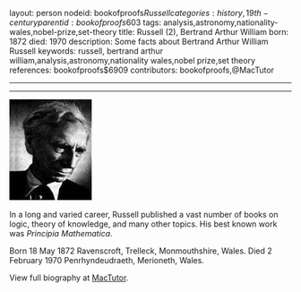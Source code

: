 layout: person
nodeid: bookofproofs$Russell
categories: history,19th-century
parentid: bookofproofs$603
tags: analysis,astronomy,nationality-wales,nobel-prize,set-theory
title: Russell (2), Bertrand Arthur William
born: 1872
died: 1970
description: Some facts about Bertrand Arthur William Russell
keywords: russell, bertrand arthur william,analysis,astronomy,nationality wales,nobel prize,set theory
references: bookofproofs$6909
contributors: bookofproofs,@MacTutor

---


---

![Russell.jpg](https://github.com/bookofproofs/bookofproofs.github.io/blob/main/_sources/_assets/images/portraits/Russell.jpg?raw=true)

In a long and varied career, Russell published a vast number of books on logic, theory of knowledge, and many other topics. His best known work was _Principia Mathematica_.

Born 18 May 1872 Ravenscroft, Trelleck, Monmouthshire, Wales. Died 2 February 1970 Penrhyndeudraeth, Merioneth, Wales.


View full biography at [MacTutor](https://mathshistory.st-andrews.ac.uk/Biographies/Russell/).